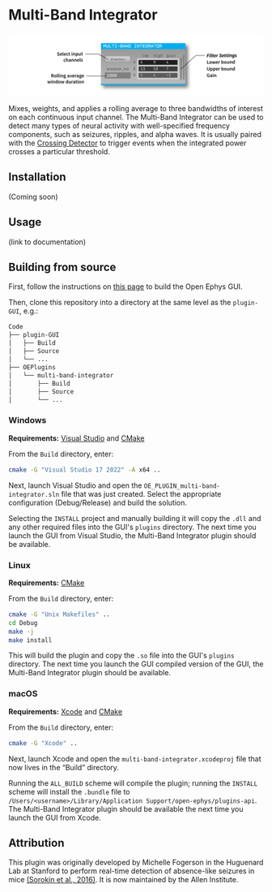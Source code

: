 # Multi-Band Integrator

![multi-band-integrator-screenshot](Resources/multi-band-integrator.png)

Mixes, weights, and applies a rolling average to three bandwidths of interest on each continuous input channel. The Multi-Band Integrator can be used to detect many types of neural activity with well-specified frequency components, such as seizures, ripples, and alpha waves. It is usually paired with the [Crossing Detector](https://github.com/open-ephys-plugins/crossing-detector) to trigger events when the integrated power crosses a particular threshold.


## Installation

(Coming soon)


## Usage

(link to documentation)


## Building from source

First, follow the instructions on [this page](https://open-ephys.github.io/gui-docs/Developer-Guide/Compiling-the-GUI.html) to build the Open Ephys GUI.

Then, clone this repository into a directory at the same level as the `plugin-GUI`, e.g.:
 
```
Code
├── plugin-GUI
│   ├── Build
│   ├── Source
│   └── ...
├── OEPlugins
│   └── multi-band-integrator
│       ├── Build
│       ├── Source
│       └── ...
```

### Windows

**Requirements:** [Visual Studio](https://visualstudio.microsoft.com/) and [CMake](https://cmake.org/install/)

From the `Build` directory, enter:

```bash
cmake -G "Visual Studio 17 2022" -A x64 ..
```

Next, launch Visual Studio and open the `OE_PLUGIN_multi-band-integrator.sln` file that was just created. Select the appropriate configuration (Debug/Release) and build the solution.

Selecting the `INSTALL` project and manually building it will copy the `.dll` and any other required files into the GUI's `plugins` directory. The next time you launch the GUI from Visual Studio, the Multi-Band Integrator plugin should be available.


### Linux

**Requirements:** [CMake](https://cmake.org/install/)

From the `Build` directory, enter:

```bash
cmake -G "Unix Makefiles" ..
cd Debug
make -j
make install
```

This will build the plugin and copy the `.so` file into the GUI's `plugins` directory. The next time you launch the GUI compiled version of the GUI, the Multi-Band Integrator plugin should be available.


### macOS

**Requirements:** [Xcode](https://developer.apple.com/xcode/) and [CMake](https://cmake.org/install/)

From the `Build` directory, enter:

```bash
cmake -G "Xcode" ..
```

Next, launch Xcode and open the `multi-band-integrator.xcodeproj` file that now lives in the “Build” directory.

Running the `ALL_BUILD` scheme will compile the plugin; running the `INSTALL` scheme will install the `.bundle` file to `/Users/<username>/Library/Application Support/open-ephys/plugins-api`. The Multi-Band Integrator plugin should be available the next time you launch the GUI from Xcode.

## Attribution

This plugin was originally developed by Michelle Fogerson in the Huguenard Lab at Stanford to perform real-time detection of absence-like seizures in mice [(Sorokin et al., 2016)](https://www.sciencedirect.com/science/article/abs/pii/S0928425717300372). It is now maintained by the Allen Institute.
